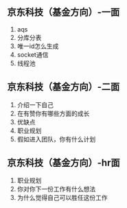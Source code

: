 ## 京东科技（基金方向）-一面
1. aqs
2. 分库分表
3. 唯一id怎么生成
4. socket通信
5. 线程池

## 京东科技（基金方向）-二面
1. 介绍一下自己
2. 在有赞你有哪些方面的成长
3. 优缺点
4. 职业规划
5. 假如进入团队，你有什么计划

## 京东科技（基金方向）-hr面
1. 职业规划
2. 你对你下一份工作有什么想法
3. 为什么觉得自己可以胜任这份工作
